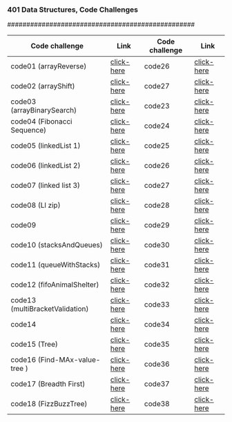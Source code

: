 
### 401 Data Structures, Code Challenges

#################################################

Code challenge | Link | Code challenge | Link
------- | --------- | -------- | ----------
 code01 (arrayReverse) | [click-here](https://github.com/qaisw96/data-structures-and-algorithm-401/blob/main/challenges/arrayReverse/README.md) | code26 | [click-here](https://github.com/qaisw96/data-structures-and-algorithm-401/blob/main/challenges/insertionSort/README.MD)
 code02 (arrayShift) | [click-here](https://github.com/qaisw96/data-structures-and-algorithm-401/blob/main/challenges/arrayShift/README.md) | code27 | [click-here](https://github.com/qaisw96/data-structures-and-algorithm-401/blob/main/challenges/mergeSort/README.MD)
 code03 (arrayBinarySearch) | [click-here](https://github.com/qaisw96/data-structures-and-algorithm-401/blob/main/challenges/arrayBinarySearch/README.md) | code23 | [click-here]()
 code04 (Fibonacci Sequence) | [click-here](https://docs.google.com/spreadsheets/d/1CpezqtZaa3y27uW3SfV9SAEW0WQ0VYX_TiPpcwDwRkM/edit?usp=sharing) | code24 | [click-here]()
 code05 (linkedList 1) | [click-here](https://github.com/qaisw96/data-structures-and-algorithm-401/blob/main/challenges/linkedList/README.md) | code25 | [click-here]()
 code06 (linkedList 2) | [click-here](https://github.com/qaisw96/data-structures-and-algorithm-401/blob/main/challenges/linkedList/README.md) | code26 | [click-here]()
 code07 (linked list 3) | [click-here](https://github.com/qaisw96/data-structures-and-algorithm-401/blob/main/challenges/linkedList/README.md) | code27 | [click-here]()
 code08 (Ll zip) | [click-here](https://github.com/qaisw96/data-structures-and-algorithm-401/blob/main/challenges/llZip/README.md) | code28 | [click-here]()
 code09 | [click-here]() | code29 | [click-here]()   
 code10 (stacksAndQueues) | [click-here](https://github.com/qaisw96/data-structures-and-algorithm-401/blob/main/challenges/stacksAndQueues/README.md) | code30 | [click-here]()
 code11 (queueWithStacks) | [click-here](https://github.com/qaisw96/data-structures-and-algorithm-401/blob/main/challenges/queueWithStacks/README.md) | code31 | [click-here]()
 code12 (fifoAnimalShelter) | [click-here](https://github.com/qaisw96/data-structures-and-algorithm-401/blob/main/challenges/fifoAnimalShelter/README.md) | code32 | [click-here]()
 code13 (multiBracketValidation) | [click-here](https://github.com/qaisw96/data-structures-and-algorithm-401/blob/main/challenges/multiBracketValidation/README.md) | code33 | [click-here]() 
 code14 | [click-here]() | code34 | [click-here]()
 code15 (Tree) | [click-here](https://github.com/qaisw96/data-structures-and-algorithm-401/blob/tree/challenges/tree/README.MD) | code35 | [click-here]()
 code16 (Find-MAx-value-tree ) | [click-here](https://github.com/qaisw96/data-structures-and-algorithm-401/blob/main/challenges/tree/README.MD#find-maximum-value) | code36 | [click-here]() 
 code17 (Breadth First) | [click-here](https://github.com/qaisw96/data-structures-and-algorithm-401/blob/main/challenges/tree/README.MD#first-breadth-method) | code37 | [click-here]()
 code18 (FizzBuzzTree) | [click-here](https://github.com/qaisw96/data-structures-and-algorithm-401/blob/main/challenges/fizzBuzzTree/README.MD) | code38 | [click-here]()

